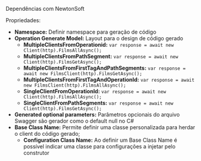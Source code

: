 Dependências com NewtonSoft

Propriedades:
- **Namespace:** Definir namespace para geração de código
- **Operation Generate Model:** Layout para o design de código gerado
  - **MultipleClientsFromOperationid:** `var response = await new Client(http).FilmsAllAsync();`
  - **MultipleClientsFromPathSegment:** `var response = await new Client(http).FilmsGetAsync();`
  - **MultipleClientsFromFirstTagAndPathSegments:** `var response = await new FilmsClient(http).FilmsGetAsync();`
  - **MultipleClientsFromFirstTagAndOperationId:** `var response = await new FilmsClient(http).FilmsAllAsync();`
  - **SingleClientFromOperationId:** `var response = await new Client(http).FilmsAllAsync();`
  - **SingleClientFromPathSegments:** `var response = await new Client(http).FilmsGetAsync();`
- **Generated optional parameters:** Parâmetros opcionais do arquivo Swagger são gerador como o default null no C#
- **Base Class Name:** Permite definir uma classe personalizada para herdar o client do código gerado;
  - **Configuration Class Name:** Ao definir um Base Class Name é possível indicar uma classe para configurações a injetar pelo construtor
